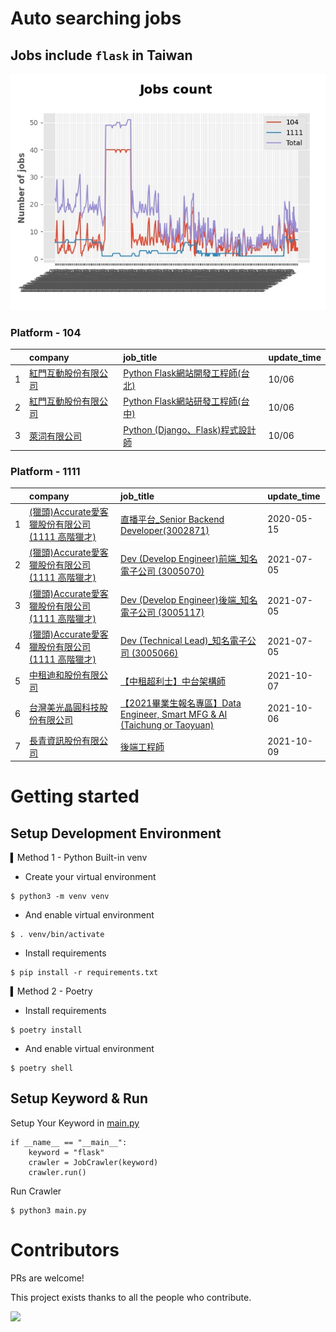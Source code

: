 # Auto searching jobs

## Jobs include `flask` in Taiwan 

 ![image](./doc/plot_img.jpg)


### Platform - 104


|    | company                                                                           | job_title                                                                                   | update_time   |
|---:|:----------------------------------------------------------------------------------|:--------------------------------------------------------------------------------------------|:--------------|
|  1 | [紅門互動股份有限公司](https://www.104.com.tw/company/oh4m67k?jobsource=jolist_b_relevance) | [Python Flask網站開發工程師(台北)](https://www.104.com.tw/job/6xtfl?jobsource=jolist_b_relevance)    | 10/06         |
|  2 | [紅門互動股份有限公司](https://www.104.com.tw/company/oh4m67k?jobsource=jolist_b_relevance) | [Python Flask網站研發工程師(台中)](https://www.104.com.tw/job/6kf9h?jobsource=jolist_b_relevance)    | 10/06         |
|  3 | [萊泀有限公司](https://www.104.com.tw/company/1a2x6blg3t?jobsource=jolist_b_relevance)  | [Python (Django、Flask)程式設計師](https://www.104.com.tw/job/7cs5e?jobsource=jolist_b_relevance) | 10/06         |

### Platform - 1111


|    | company                                                                    | job_title                                                                                                 | update_time   |
|---:|:---------------------------------------------------------------------------|:----------------------------------------------------------------------------------------------------------|:--------------|
|  1 | [(獵頭)Accurate愛客獵股份有限公司(1111 高階獵才)](https://www.1111.com.tw/corp/69647966/) | [直播平台_Senior Backend Developer(3002871)](https://www.1111.com.tw/job/85960420/)                           | 2020-05-15    |
|  2 | [(獵頭)Accurate愛客獵股份有限公司(1111 高階獵才)](https://www.1111.com.tw/corp/69647966/) | [Dev (Develop Engineer)前端_知名電子公司 (3005070)](https://www.1111.com.tw/job/97460023/)                        | 2021-07-05    |
|  3 | [(獵頭)Accurate愛客獵股份有限公司(1111 高階獵才)](https://www.1111.com.tw/corp/69647966/) | [Dev (Develop Engineer)後端_知名電子公司 (3005117)](https://www.1111.com.tw/job/97460074/)                        | 2021-07-05    |
|  4 | [(獵頭)Accurate愛客獵股份有限公司(1111 高階獵才)](https://www.1111.com.tw/corp/69647966/) | [Dev (Technical Lead)_知名電子公司 (3005066)](https://www.1111.com.tw/job/97459998/)                            | 2021-07-05    |
|  5 | [中租迪和股份有限公司](https://www.1111.com.tw/corp/2850037/)                        | [【中租超利士】中台架構師](https://www.1111.com.tw/job/97507405/)                                                     | 2021-10-07    |
|  6 | [台灣美光晶圓科技股份有限公司](https://www.1111.com.tw/corp/9622349/)                    | [【2021畢業生報名專區】Data Engineer, Smart MFG & AI (Taichung or Taoyuan)](https://www.1111.com.tw/job/97430572/) | 2021-10-06    |
|  7 | [長青資訊股份有限公司](https://www.1111.com.tw/corp/71694811/)                       | [後端工程師](https://www.1111.com.tw/job/85012186/)                                                            | 2021-10-09    |



# Getting started
## Setup Development Environment
▍Method 1 - Python Built-in venv

- Create your virtual environment
```
$ python3 -m venv venv
```
- And enable virtual environment
```
$ . venv/bin/activate
```
- Install requirements
```
$ pip install -r requirements.txt 
```

▍Method 2 - Poetry
- Install requirements
```
$ poetry install
```
- And enable virtual environment
```
$ poetry shell
```

## Setup Keyword & Run

Setup Your Keyword in [main.py](./main.py#L88)
```
if __name__ == "__main__":
    keyword = "flask"
    crawler = JobCrawler(keyword)
    crawler.run()
```

Run Crawler
```
$ python3 main.py
```

# Contributors
PRs are welcome!

This project exists thanks to all the people who contribute.

<a href="https://github.com/hsuanchi/auto-search-flask-job/graphs/contributors">
  <img src="https://contrib.rocks/image?repo=hsuanchi/auto-search-flask-job"/>
</a>

